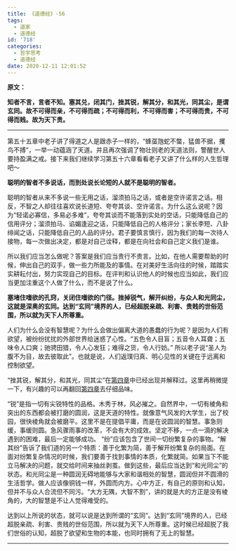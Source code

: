 ```yaml
---
title: 《道德经》-56
tags:
  - 道家
  - 道德经
id: '718'
categories:
  - 哲学思考
  - 道德经
date: 2020-12-11 12:01:52
---
```


**原文：**

**知者不言，言者不知。塞其兑，闭其门，挫其锐，解其分，和其光，同其尘，是谓玄同。故不可得而亲，不可得而疏；不可得而利，不可得而害；不可得而贵，不可得而贱。故为天下贵。**
<!-- more -->
* * *

第五十五章中老子讲了得道之人是跟赤子一样的，“蜂虿虺蛇不螫，猛兽不据，攫鸟不搏”，一举一动蕴涵了天道。并且再次强调了物壮则老的天道法则，警醒世人要持盈满之戒。接下来我们继续学习第五十六章看看老子又讲了什么样的人生哲理吧～

**聪明的智者不多说话，而到处说长论短的人就不是聪明的智者。**

聪明的智者从来不多说一些无用之话，溜须拍马之话，或者是空许诺言之话。相反，不智之人却往往喜欢说长道短、夸夸其谈、空许诺言。为什么这么说呢？因为“轻诺必寡信，多易必多难”，夸夸其谈而不能落到实处的空话，只能降低自己的信用评分；溜须拍马、谄媚逢迎之话，只能降低自己的人格评分；家长李短、八卦绯闻之话，只能降低自己的人品的评分。君子要慎言慎行，因为我们的每一次待人接物，每一次做出决定，都是对自己诠释，都是在向社会和自己定义我们是谁。

所以我们应当怎么做呢？答案是我们应当贵行不贵言。比如，在他人需要帮助的时候，伸出自己的双手，做一些力所能及的事情。在对美好生活向往的时候，踏踏实实耕耘付出，努力实现自己的目标。在评判和认识他人的时候也应当如此，我们应当更加注重这个人做了什么，而不是说了什么。

**塞堵住嗜欲的孔窍，关闭住嗜欲的门径。挫掉锐气，解开纠纷，与众人和光同尘，这就是深奥的玄同。达到“玄同”境界的人，已经超脱亲疏、利害、贵贱的世俗范围，所以就为天下人所尊重。**

人们为什么会没有智慧呢？为什么会做出偏离大道的愚蠢的行为呢？是因为人们有欲望，被纷纷扰扰的外部世界给迷惑了心性。“五色令人目盲；五音令人耳聋；五味令人口爽；驰骋田猎，令人心发狂；难得之货，令人行妨。” 所以老子说“圣人为腹不为目，故去彼取此”。也就是说，人们返璞归真、明心见性的关键在于远离和控制欲望。

“挫其锐，解其分，和其光，同其尘”在[第四章](https://shileilei.com/《道德经》-4/)中已经出现并解释过。这里再稍微提一下，有兴趣的可以再翻回[第四章](https://shileilei.com/《道德经》-4/)去仔细品味。

“锐”是指一切有尖锐特性的品格。木秀于林，风必摧之。自然界中，一切有棱角和突出的东西都会被打磨的圆润，这是天道的特性。就像意气风发的大学生，出了校园，很快棱角就会被磨平。这里不是在提倡平庸，而是在说圆润的智慧。事急则缓，事缓则圆。急风骤雨事的改革，不会有大的成效。坚定不移，一点一滴的解决遇到的困难，最后一定能够成功。 “纷”应该包含了世间一切纷繁复杂的事物。“解其纷”告诉了我们道的另一个特质：善于化繁为简，善于解开纷繁复杂的局面。在面对纷繁复杂情况的时候，我们要善于找到事情的本质，化繁就简。如果当下不能立马解决的问题，就交给时间来抽丝剥茧。做到这些，最后应当达到“和光同尘”的状态。和光同尘是一种圆润无碍地能够与大家和谐相处的智慧，圆润但并不圆滑的生活哲学。做人应该像铜钱一样，外圆而内方。心中方正，有自己的原则和认知，但并不与众人合流但不同污。“大方无隅，大智不割”，讲的就是大的方正是没有棱角的，大的智慧是不让人觉得难受的。

达到以上所说的状态，就可以说是达到所谓的“玄同”。达到“玄同”境界的人，已经超脱亲疏、利害、贵贱的世俗范围，所以就为天下人所尊重。这时候已经超脱了我们世俗的认知，超脱了欲望和生物的本能，也同时拥有了无上的智慧。

* * *


